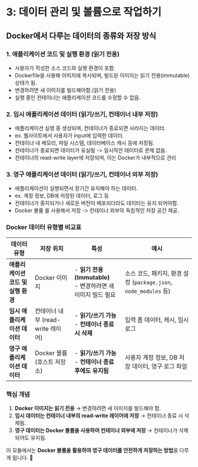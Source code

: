 # 3: 데이터 관리 및 볼륨으로 작업하기
## Docker에서 다루는 데이터의 종류와 저장 방식
### 1. 애플리케이션 코드 및 실행 환경 (읽기 전용)
- 사용자가 작성한 소스 코드와 실행 환경이 포함.
- Dockerfile을 사용해 이미지에 복사되며, 빌드된 이미지는 읽기 전용(immutable) 상태가 됨.
- 변경하려면 새 이미지를 빌드해야함.(읽기 전용)
- 실행 중인 컨테이너는 애플리케이션 코드를 수정할 수 없음.

### 2. 임시 애플리케이션 데이터 (읽기/쓰기, 컨테이너 내부 저장)
- 애플리케이션 실행 중 생성되며, 컨테이너가 종료되면 사라지는 데이터.
- ex. 웹사이트에서 사용자가 input에 입력한 데이터.
- 컨테이너 내 메모리, 파일 시스템, 데이터베이스 캐시 등에 저장됨.
- 컨테이너가 종료되면 데이터가 유실됨 -> 일시적인 데이터로 문제 없음.
- 컨테이너의 read-write layer에 저장되며, 이는 Docker가 내부적으로 관리

### 3. 영구 애플리케이션 데이터 (읽기/쓰기, 컨테이너 외부 저장)
- 애플리케이션이 실행되면서 장기간 유지해야 하는 데이터.
- ex. 계정 정보, DB에 저장된 데이터, 로그 등
- 컨테이너가 중지되거나 새로운 버전이 배포되더라도 데이터는 유지 되어야함.
- Docker 볼륨 를 사용해서 저장 -> 컨테이너 외부의 독립적인 저장 공간 제공.

### **Docker 데이터 유형별 비교표**

| 데이터 유형 | 저장 위치 | 특성 | 예시 |
|------------|------------|------------|------------|
| **애플리케이션 코드 및 실행 환경** | Docker 이미지 | - **읽기 전용 (Immutable)**<br>- 변경하려면 새 이미지 빌드 필요 | 소스 코드, 패키지, 환경 설정 (`package.json`, `node_modules` 등) |
| **임시 애플리케이션 데이터** | 컨테이너 내부 (read-write 레이어) | - **읽기/쓰기 가능**<br>- **컨테이너 종료 시 삭제** | 입력 폼 데이터, 캐시, 임시 로그 |
| **영구 애플리케이션 데이터** | Docker 볼륨 (호스트 저장소) | - **읽기/쓰기 가능**<br>- **컨테이너 종료 후에도 유지됨** | 사용자 계정 정보, DB 저장 데이터, 영구 로그 파일 |

### **핵심 개념**
1. **Docker 이미지는 읽기 전용** → 변경하려면 새 이미지를 빌드해야 함.
2. **임시 데이터는 컨테이너 내부의 read-write 레이어에 저장** → 컨테이너 종료 시 삭제됨.
3. **영구 데이터는 Docker 볼륨을 사용하여 컨테이너 외부에 저장** → 컨테이너가 삭제되어도 유지됨.

이 모듈에서는 **Docker 볼륨을 활용하여 영구 데이터를 안전하게 저장하는 방법**을 다루게 됩니다. 🚀